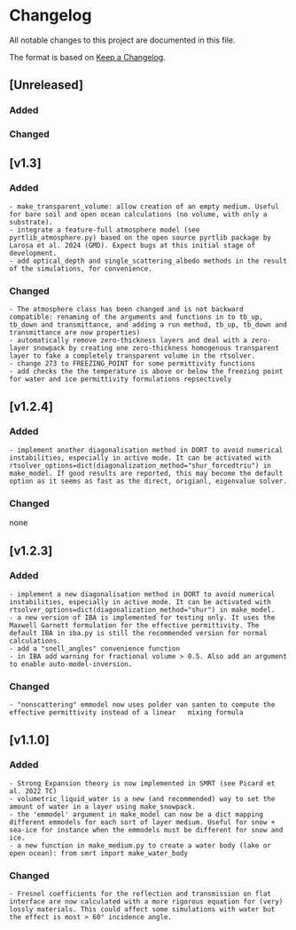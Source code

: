 
# Changelog
All notable changes to this project are documented in this file.

The format is based on [Keep a Changelog](https://keepachangelog.com/en/1.0.0/).

## [Unreleased]
### Added

### Changed


## [v1.3]
### Added

	- make_transparent_volume: allow creation of an empty medium. Useful for bare soil and open ocean calculations (no volume, with only a substrate).
	- integrate a feature-full atmosphere model (see pyrtlib_atmosphere.py) based on the open source pyrtlib package by Larosa et al. 2024 (GMD). Expect bugs at this initial stage of development.
	- add optical_depth and single_scattering_albedo methods in the result of the simulations, for convenience.

### Changed

	- The atmosphere class has been changed and is not backward compatible: renaming of the arguments and functions in to tb_up, tb_down and transmittance, and adding a run method, tb_up, tb_down and transmittance are now properties)
	- automatically remove zero-thickness layers and deal with a zero-layer snowpack by creating one zero-thickness homogenous transparent layer to fake a completely transparent volume in the rtsolver.
	- change 273 to FREEZING_POINT for some permittivity functions
	- add checks the the temperature is above or below the freezing point for water and ice permittivity formulations repsectively


## [v1.2.4]
### Added
	- implement another diagonalisation method in DORT to avoid numerical instabilities, especially in active mode. It can be activated with rtsolver_options=dict(diagonalization_method="shur_forcedtriu") in make_model. If good results are reported, this may become the default option as it seems as fast as the direct, origianl, eigenvalue solver.

### Changed
none


## [v1.2.3]
### Added

	- implement a new diagonalisation method in DORT to avoid numerical instabilities, especially in active mode. It can be activated with rtsolver_options=dict(diagonalization_method="shur") in make_model.
	- a new version of IBA is implemented for testing only. It uses the Maxwell Garnett formulation for the effective permittivity. The default IBA in iba.py is still the recommended version for normal calculations.
	- add a "snell_angles" convenience function
	- in IBA add warning for fractional volume > 0.5. Also add an argument to enable auto-model-inversion.

### Changed

	- "nonscattering" emmodel now uses polder van santen to compute the effective permittivity instead of a linear   mixing formula


## [v1.1.0]
### Added
	- Strong Expansion theory is now implemented in SMRT (see Picard et al. 2022 TC)
	- volumetric_liquid_water is a new (and recommended) way to set the amount of water in a layer using make_snowpack.
	- the 'emmodel' argument in make_model can now be a dict mapping different emmodels for each sort of layer medium. Useful for snow + sea-ice for instance when the emmodels must be different for snow and ice.
	- a new function in make_medium.py to create a water body (lake or open ocean): from smrt import make_water_body  


### Changed
	- Fresnel coefficients for the reflection and transmission on flat interface are now calculated with a more rigorous equation for (very) lossly materials. This could affect some simulations with water but the effect is most > 60° incidence angle.

